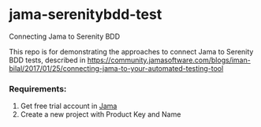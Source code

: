 # jama-serenitybdd-test
Connecting Jama to Serenity BDD

This repo is for demonstrating the approaches to connect Jama to Serenity BDD tests, described in https://community.jamasoftware.com/blogs/iman-bilal/2017/01/25/connecting-jama-to-your-automated-testing-tool 


### Requirements:
1. Get free trial account in [Jama](https://www.jamasoftware.com/)
2. Create a new project with Product Key and Name

